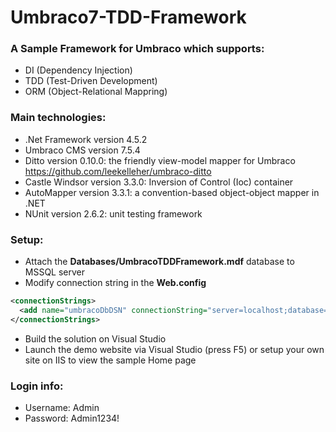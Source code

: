 # Umbraco7-TDD-Framework
### A Sample Framework for Umbraco which supports:
- DI (Dependency Injection)
- TDD (Test-Driven Development)
- ORM (Object-Relational Mappring)

### Main technologies:
- .Net Framework version 4.5.2
- Umbraco CMS version 7.5.4
- Ditto version 0.10.0: the friendly view-model mapper for Umbraco https://github.com/leekelleher/umbraco-ditto
- Castle Windsor version 3.3.0: Inversion of Control (Ioc) container
- AutoMapper version 3.3.1: a convention-based object-object mapper in .NET
- NUnit version 2.6.2: unit testing framework

### Setup:  
* Attach the **Databases/UmbracoTDDFramework.mdf** database to MSSQL server  
* Modify connection string in the **Web.config**  
```xml
<connectionStrings>
  <add name="umbracoDbDSN" connectionString="server=localhost;database=UmbracoTDDFramework;user id=sa;password='sa'" providerName="System.Data.SqlClient" />
</connectionStrings>
```
* Build the solution on Visual Studio  
* Launch the demo website via Visual Studio (press F5) or setup your own site on IIS to view the sample Home page  

### Login info:
- Username: Admin
- Password: Admin1234!
